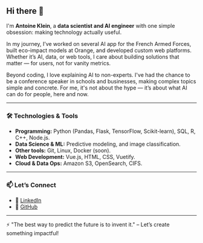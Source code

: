 ## Hi there 👋

I'm **Antoine Klein**, a **data scientist and AI engineer** with one simple obsession: making technology actually useful.

In my journey, I’ve worked on several AI app for the French Armed Forces, built eco-impact models at Orange, and developed custom web platforms. Whether it’s AI, data, or web tools, I care about building solutions that matter — for users, not for vanity metrics.

Beyond coding, I love explaining AI to non-experts. I've had the chance to be a conference speaker in schools and businesses, making complex topics simple and concrete. For me, it's not about the hype — it’s about what AI can do for people, here and now.

---

### 🛠️ Technologies & Tools
- **Programming:** Python (Pandas, Flask, TensorFlow, Scikit-learn), SQL, R, C++, Node.js.  
- **Data Science & ML:** Predictive modeling, and image classification.  
- **Other tools:** Git, Linux, Docker (soon).  
- **Web Development:** Vue.js, HTML, CSS, Vuetify.
- **Cloud & Data Ops:** Amazon S3, OpenSearch, CIFS.

---

### 📫 Let’s Connect
- 💼 [LinkedIn](https://www.linkedin.com/in/antoine-k-ab0734235)  
- 🌟 [GitHub](https://github.com/antoinekln)  

---

⚡ "The best way to predict the future is to invent it." – Let’s create something impactful!
